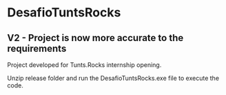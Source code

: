 # DesafioTuntsRocks

## V2 - Project is now more accurate to the requirements

Project developed for Tunts.Rocks internship opening.

Unzip release folder and run the DesafioTuntsRocks.exe file to execute the code.
